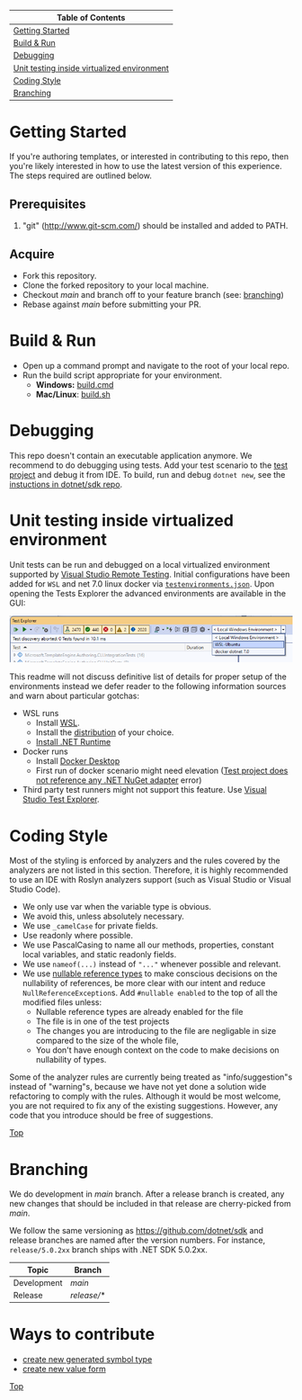 | Table of Contents |
|-------------------|
| [Getting Started](#getting-started) |
| [Build & Run](#build--run) |
| [Debugging](#debugging) |
| [Unit testing inside virtualized environment](#unit-testing-inside-virtualized-environment) |
| [Coding Style](#coding-style) |
| [Branching](#branching) |

# Getting Started #

If you're authoring templates, or interested in contributing to this repo, then you're likely interested in how to use the latest version of this experience.
The steps required are outlined below.

## Prerequisites ##

1. "git" (http://www.git-scm.com/) should be installed and added to PATH.

## Acquire

- Fork this repository.
- Clone the forked repository to your local machine.
- Checkout *main* and branch off to your feature branch (see: [branching](#branching))
- Rebase against *main* before submitting your PR.

# Build & Run

- Open up a command prompt and navigate to the root of your local repo.
- Run the build script appropriate for your environment.
     - **Windows:** [build.cmd](https://github.com/dotnet/templating/blob/main/build.cmd)
     - **Mac/Linux**: [build.sh](https://github.com/dotnet/templating/blob/main/build.sh) 

# Debugging

This repo doesn't contain an executable application anymore. We recommend to do debugging using tests.
Add your test scenario to the [test project](https://github.com/dotnet/templating/tree/main/test/Microsoft.TemplateEngine.IDE.IntegrationTests) and debug it from IDE.
To build, run and debug `dotnet new`, see the [instuctions in dotnet/sdk repo](https://github.com/dotnet/sdk#how-do-i-build-the-sdk).

# Unit testing inside virtualized environment

Unit tests can be run and debugged on a local virtualized environment supported by [Visual Studio Remote Testing](https://learn.microsoft.com/en-us/visualstudio/test/remote-testing?view=vs-2022).
Initial configurations have been added for `WSL` and net 7.0 linux docker via [`testenvironments.json`](../testenvironments.json).
Upon opening the Tests Explorer the advanced environments are available in the GUI: 

![TestExplorrerEnvironments](TestExplorerEnvironments.png)

This readme will not discuss definitive list of details for proper setup of the environments instead we defer reader to the following information sources and warn about particular gotchas:

 * WSL runs
   * Install [WSL](https://learn.microsoft.com/en-us/windows/wsl/about).
   * Install the [distribution](https://aka.ms/wslstore) of your choice.
   * [Install .NET Runtime](https://learn.microsoft.com/en-us/dotnet/core/install/linux-ubuntu)
 * Docker runs
   * Install [Docker Desktop](https://www.docker.com/products/docker-desktop/)
   * First run of docker scenario might need elevation ([Test project does not reference any .NET NuGet adapter](https://developercommunity.visualstudio.com/t/test-project-does-not-reference-any-net-nuget-adap/1311698) error)  
 * Third party test runners might not support this feature. Use [Visual Studio Test Explorer](https://learn.microsoft.com/en-us/visualstudio/test/run-unit-tests-with-test-explorer).


# Coding Style #

Most of the styling is enforced by analyzers and the rules covered by the analyzers are not listed in this section. Therefore, it is highly recommended to use an IDE with Roslyn analyzers support (such as Visual Studio or Visual Studio Code).

* We only use var when the variable type is obvious.
* We avoid this, unless absolutely necessary.
* We use `_camelCase` for private fields.
* Use readonly where possible.
* We use PascalCasing to name all our methods, properties, constant local variables, and static readonly fields.
* We use `nameof(...)` instead of `"..."` whenever possible and relevant.
* We use [nullable reference types](https://docs.microsoft.com/en-us/dotnet/csharp/nullable-references) to make conscious decisions on the nullability of references, be more clear with our intent and reduce `NullReferenceException`s. Add `#nullable enabled` to the top of all the modified files unless:
  * Nullable reference types are already enabled for the file
  * The file is in one of the test projects
  * The changes you are introducing to the file are negligable in size compared to the size of the whole file,
  * You don't have enough context on the code to make decisions on nullability of types.

Some of the analyzer rules are currently being treated as "info/suggestion"s instead of "warning"s, because we have not yet done a solution wide refactoring to comply with the rules. Although it would be most welcome, you are not required to fix any of the existing suggestions. However, any code that you introduce should be free of suggestions.

[Top](#top)

# Branching #

We do development in *main* branch. After a release branch is created, any new changes that should be included in that release are cherry-picked from *main*.

We follow the same versioning as https://github.com/dotnet/sdk and release branches are named after the version numbers. For instance, `release/5.0.2xx` branch ships with .NET SDK 5.0.2xx.

| Topic | Branch |
|-------|-------|
| Development | *main* |
| Release | *release/** |

# Ways to contribute

- [create new generated symbol type](./contributing/how-to-create-new-generated-symbol.md)
- [create new value form](./contributing/how-to-create-new-value-form.md)

[Top](#top)
